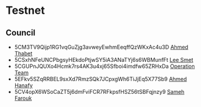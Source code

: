 # Testnet

## Council

- 5CM3TV9Qijp1RG1vqGuZjg3avweyEwhmEeqffQzWKxAc4u3D
  [Ahmed Thabet](../../../team/ahmed_thabet.md)
- 5CSxhNFeUNCPbgsyHEkdoPtjwSY5iA3ANaTYj6s6WBMunfFt
  [Lee Smet](../../../team/lee.md)
- 5CGUPnJQUXo4Hcmk7rs4AK3u4xj65Sfboi4imdfw65ZRHxDa [Operation Team](https://github.com/threefoldtech/home/blob/master/wiki/team/samir_hosny.md)
- 5EFkv5SZqRRBEL9sxXd7RmzSQk7JCpxgWh6TiJjEq5X77Sb9
  [Ahmed Hanafy](../../../team/ahmed_hanafy.md)
- 5CV4opX6WSoCaZT5j6dmFviFCR7RFkpsfHSZ56tSBFqjnzy9
  [Sameh Farouk](../../../team/sameh_farouk.md)
